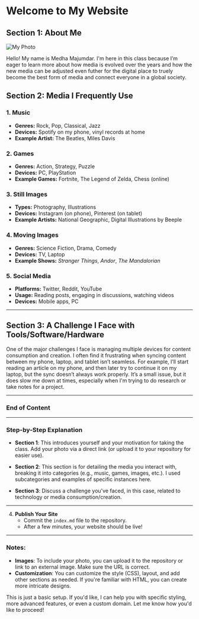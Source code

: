 # Welcome to My Website

## Section 1: About Me

![My Photo](https://github.com/user-attachments/assets/3f6fa15b-42e5-40f0-b393-9d55e23c4195)


Hello! My name is Medha Majumdar. I'm here in this class because I’m eager to learn more about how media is evolved over the years and how the new media can be adjusted even futher for the digital place to truely become the best form of media and connect everyone in a global society.

## Section 2: Media I Frequently Use

### 1. **Music**
   - **Genres:** Rock, Pop, Classical, Jazz
   - **Devices:** Spotify on my phone, vinyl records at home
   - **Example Artist:** The Beatles, Miles Davis

### 2. **Games**
   - **Genres:** Action, Strategy, Puzzle
   - **Devices:** PC, PlayStation
   - **Example Games:** Fortnite, The Legend of Zelda, Chess (online)

### 3. **Still Images**
   - **Types:** Photography, Illustrations
   - **Devices:** Instagram (on phone), Pinterest (on tablet)
   - **Example Artists:** National Geographic, Digital Illustrations by Beeple

### 4. **Moving Images**
   - **Genres:** Science Fiction, Drama, Comedy
   - **Devices:** TV, Laptop
   - **Example Shows:** *Stranger Things*, *Andor*, *The Mandalorian*

### 5. **Social Media**
   - **Platforms:** Twitter, Reddit, YouTube
   - **Usage:** Reading posts, engaging in discussions, watching videos
   - **Devices:** Mobile apps, PC

---

## Section 3: A Challenge I Face with Tools/Software/Hardware

One of the major challenges I face is managing multiple devices for content consumption and creation. I often find it frustrating when syncing content between my phone, laptop, and tablet isn’t seamless. For example, I’ll start reading an article on my phone, and then later try to continue it on my laptop, but the sync doesn’t always work properly. It’s a small issue, but it does slow me down at times, especially when I'm trying to do research or take notes for a project.

---

### End of Content

---

### Step-by-Step Explanation

- **Section 1**: This introduces yourself and your motivation for taking the class. Add your photo via a direct link (or upload it to your repository for easier use).
  
- **Section 2**: This section is for detailing the media you interact with, breaking it into categories (e.g., music, games, images, etc.). I used subcategories and examples of specific instances here.
  
- **Section 3**: Discuss a challenge you've faced, in this case, related to technology or media consumption/creation.

---

4. **Publish Your Site**
    - Commit the `index.md` file to the repository.
    - After a few minutes, your website should be live!

---

### Notes:
- **Images**: To include your photo, you can upload it to the repository or link to an external image. Make sure the URL is correct.
- **Customization**: You can customize the style (CSS), layout, and add other sections as needed. If you're familiar with HTML, you can create more intricate designs.

This is just a basic setup. If you'd like, I can help you with specific styling, more advanced features, or even a custom domain. Let me know how you'd like to proceed!
